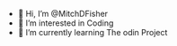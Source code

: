 - 👋 Hi, I’m @MitchDFisher
- 👀 I’m interested in Coding
- 🌱 I’m currently learning The odin Project


<!---
MitchDFisher/MitchDFisher is a ✨ special ✨ repository because its `README.md` (this file) appears on your GitHub profile.
You can click the Preview link to take a look at your changes.
--->
